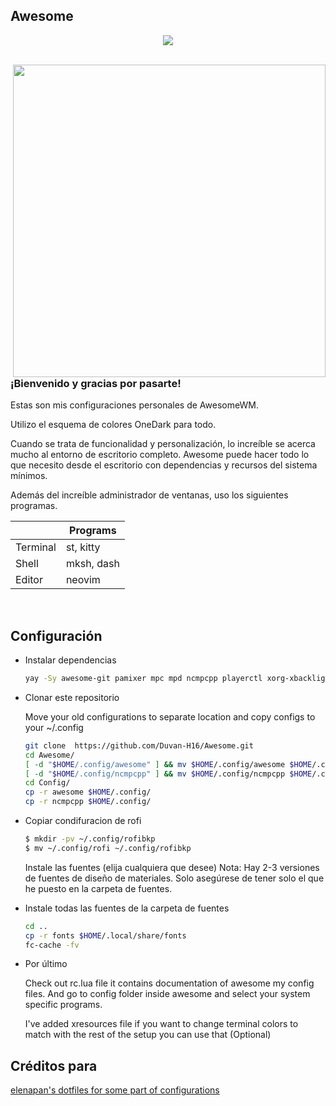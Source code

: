 ## Awesome
<div align="center">
    <img src="https://awesomewm.org/images/awesome-logo.svg">
</div>

<br>

<p align="center">
	<img src=".assets/Screenshot.png" align="right" width="500px">
</p>

### ¡Bienvenido y gracias por pasarte!
Estas son mis configuraciones personales de AwesomeWM.

Utilizo el esquema de colores OneDark para todo.

Cuando se trata de funcionalidad y personalización, lo increíble se acerca mucho al entorno de escritorio completo.
Awesome puede hacer todo lo que necesito desde el escritorio con dependencias y recursos del sistema mínimos.

Además del increíble administrador de ventanas, uso los siguientes programas.

|            | Programs           |
| ---------- | ------------------ |
| Terminal   | st, kitty          |
| Shell      | mksh, dash         |
| Editor     | neovim             |

<br>

## Configuración

- Instalar dependencias
  ```sh
  yay -Sy awesome-git pamixer mpc mpd ncmpcpp playerctl xorg-xbacklight rofi jq maim simple-mtpfs ffmpeg fuse2 wmctrl xclip \ xdotool --needed
  ```
- Clonar este repositorio

   Move your old configurations to separate location and copy configs to your ~/.config

    ```sh
   git clone  https://github.com/Duvan-H16/Awesome.git
   cd Awesome/
   [ -d "$HOME/.config/awesome" ] && mv $HOME/.config/awesome $HOME/.config/Bkpawesome
   [ -d "$HOME/.config/ncmpcpp" ] && mv $HOME/.config/ncmpcpp $HOME/.config/Bkpncmpcpp
   cd Config/
   cp -r awesome $HOME/.config/
   cp -r ncmpcpp $HOME/.config/
  ```
- Copiar condifuracion de rofi
  ```sh
  $ mkdir -pv ~/.config/rofibkp
  $ mv ~/.config/rofi ~/.config/rofibkp
  ```
  Instale las fuentes (elija cualquiera que desee) Nota: Hay 2-3 versiones de fuentes de diseño de materiales. Solo asegúrese de tener solo el que he puesto en la carpeta de fuentes.
  
- Instale todas las fuentes de la carpeta de fuentes
    ```sh
    cd ..
    cp -r fonts $HOME/.local/share/fonts
    fc-cache -fv
    ```
- Por último

  Check out rc.lua file it contains documentation of awesome my config files. And go to config folder inside awesome and select your system specific programs.

  I've added xresources file if you want to change terminal colors to match with the rest of the setup you can use that (Optional)



## Créditos para
  [elenapan's dotfiles for some part of configurations](https://github.com/elenapan/dotfiles)
